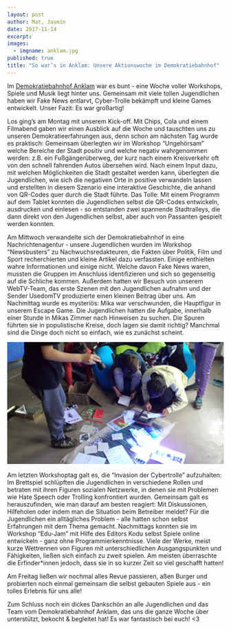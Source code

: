 ```yaml
---
layout: post
author: Mat, Jasmin
date: 2017-11-14
excerpt: 
images:
  - imgname: anklam.jpg
published: true
title: "So war’s in Anklam: Unsere Aktionswoche im Demokratiebahnhof"
---
```


Im [Demokratiebahnhof Anklam](http://www.demokratiebahnhof.de) war es bunt - eine Woche voller Workshops, Spiele und Musik liegt hinter uns. Gemeinsam mit viele tollen Jugendlichen haben wir Fake News entlarvt, Cyber-Trolle bekämpft und kleine Games entwickelt. Unser Fazit: Es war großartig! 

Los ging’s am Montag mit unserem Kick-off. Mit Chips, Cola und einem Filmabend gaben wir einen Ausblick auf die Woche und tauschten uns zu unseren Demokratieerfahrungen aus, denn schon am nächsten Tag wurde es praktisch: Gemeinsam überlegten wir im Workshop “Ungehörsam” welche Bereiche der Stadt positiv und welche negativ wahrgenommen werden: z.B. ein Fußgängerüberweg, der kurz nach einem Kreisverkehr oft von den schnell fahrenden Autos übersehen wird.  Nach einem Input dazu, mit welchen Möglichkeiten die Stadt gestaltet werden kann, überlegten die Jugendlichen, wie sich die negativen Orte in positive verwandeln lassen und erstellten in diesem Szenario eine interaktive Geschichte, die anhand von QR-Codes quer durch die Stadt führte. Das Tolle: Mit einem Programm auf dem Tablet konnten die Jugendlichen selbst die QR-Codes entwickeln, ausdrucken und einlesen - so entstanden zwei spannende Stadtralleys, die dann direkt von den Jugendlichen selbst, aber auch von Passanten gespielt werden konnten.

Am Mittwoch verwandelte sich der Demokratiebahnhof in eine Nachrichtenagentur - unsere Jugendlichen wurden im Workshop “Newsbusters” zu Nachwuchsredakteuren, die Fakten über Politik, Film und Sport recherchierten und kleine Artikel dazu verfassten. Einige enthielten wahre Informationen und einige nicht. Welche davon Fake News waren, mussten die Gruppen im Anschluss identifizieren und sich so gegenseitig auf die Schliche kommen. Außerdem hatten wir Besuch von unserem WebTV-Team, das erste Szenen mit den Jugendlichen aufnahm und der Sender UsedomTV produzierte einen kleinen Beitrag über uns. 
Am Nachmittag wurde es mysteriös: Mika war verschwunden, die Hauptfigur in unserem Escape Game. Die Jugendlichen hatten die Aufgabe, innerhalb einer Stunde in Mikas Zimmer nach Hinweisen zu suchen. Die Spuren führten sie in populistische Kreise, doch lagen sie damit richtig? Manchmal sind die Dinge doch nicht so einfach, wie es zunächst scheint.

![Auf Mikas Spuren](/assets/blog/anklam2.jpg)

Am letzten Workshoptag galt es, die “Invasion der Cybertrolle” aufzuhalten: Im Brettspiel schlüpften die Jugendlichen in verschiedene Rollen und betraten mit ihren Figuren sozialen Netzwerke, in denen sie mit Problemen wie Hate Speech oder Trolling konfrontiert wurden. Gemeinsam galt es herauszufinden, wie man darauf am besten reagiert: Mit Diskussionen, Hilfeholen oder indem man die Situation beim Betreiber meldet? Für die Jugendlichen ein alltägliches Problem - alle hatten schon selbst Erfahrungen mit dem Thema gemacht. 
Nachmittags konnten sie im Workshop “Edu-Jam” mit Hilfe des Editors Kodu selbst Spiele online entwickeln - ganz ohne Programmierkenntnisse. Viele der Werke, meist kurze Wettrennen von Figuren mit unterschiedlichen Ausgangspunkten und Fähigkeiten, ließen sich einfach zu zweit spielen. Am meisten überraschte die Erfinder*innen jedoch, dass sie in so kurzer Zeit so viel geschafft hatten!

Am Freitag ließen wir nochmal alles Revue passieren, aßen Burger und probierten noch einmal gemeinsam die selbst gebauten Spiele aus - ein tolles Erlebnis für uns alle!

Zum Schluss noch ein dickes Dankschön an alle Jugendlichen und das Team vom Demokratiebahnhof Anklam, das uns die ganze Woche über unterstützt, bekocht & begleitet hat! Es war fantastisch bei euch! <3
